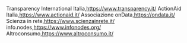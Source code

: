 Transparency International Italia,https://www.transparency.it/
ActionAid Italia,https://www.actionaid.it/
Associazione onData,https://ondata.it/
Scienza in rete,https://www.scienzainrete.it/
info.nodes,https://www.infonodes.org/
Altroconsumo,https://www.altroconsumo.it/
